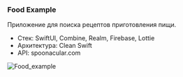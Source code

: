 ### Food Example
Приложение для поиска рецептов приготовления пищи.
* Стек: SwiftUI, Combine, Realm, Firebase, Lottie
* Архитектура: Clean Swift
* API: spoonacular.com

![Food_example](https://user-images.githubusercontent.com/65672952/216766170-fa3e7e15-e5f7-40c1-9b76-085f7bef4a7e.png)


